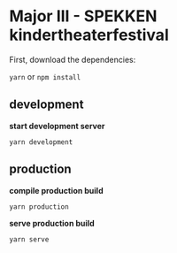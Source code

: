# Major III - SPEKKEN kindertheaterfestival

First, download the dependencies:

`yarn` or `npm install`

## development

**start development server**

`yarn development`

## production

**compile production build**

`yarn production`

**serve production build**

`yarn serve`
